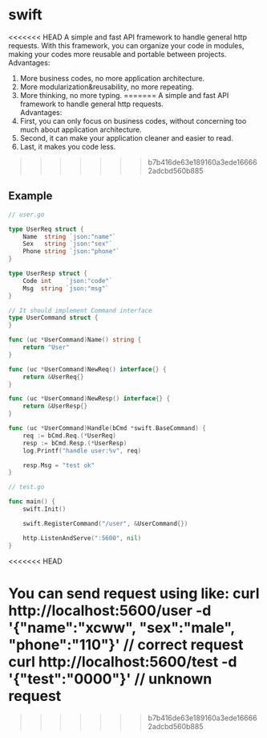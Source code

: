# swift
<<<<<<< HEAD
A simple and fast API framework to handle general http requests. With this framework, you can organize your code
in modules, making your codes more reusable and portable between projects.
Advantages:
1. More business codes, no more application architecture.
2. More modularization&reusability, no more repeating.
3. More thinking, no more typing.
=======
A simple and fast API framework to handle general http requests.  
Advantages:  
1. First, you can only focus on business codes, without concerning too much about application architecture.
2. Second, it can make your application cleaner and easier to read.
3. Last, it makes you code less. 
>>>>>>> b7b416de63e189160a3ede166662adcbd560b885

## Example

```go
// user.go

type UserReq struct {
	Name  string `json:"name"`
	Sex   string `json:"sex"`
	Phone string `json:"phone"`
}

type UserResp struct {
	Code int 	`json:"code"`
	Msg  string `json:"msg"`
}

// It should implement Command interface
type UserCommand struct {
}

func (uc *UserCommand)Name() string {
	return "User"
}

func (uc *UserCommand)NewReq() interface{} {
	return &UserReq{}
}

func (uc *UserCommand)NewResp() interface{} {
	return &UserResp{}
}

func (uc *UserCommand)Handle(bCmd *swift.BaseCommand) {
	req := bCmd.Req.(*UserReq)
	resp := bCmd.Resp.(*UserResp)
	log.Printf("handle user:%v", req)

	resp.Msg = "test ok"
}

// test.go

func main() {
	swift.Init()

	swift.RegisterCommand("/user", &UserCommand{})

	http.ListenAndServe(":5600", nil)
}
```
<<<<<<< HEAD

You can send request using like:
curl http://localhost:5600/user -d '{"name":"xcww", "sex":"male", "phone":"110"}' // correct request
curl http://localhost:5600/test -d '{"test":"0000"}' // unknown request
=======
>>>>>>> b7b416de63e189160a3ede166662adcbd560b885
